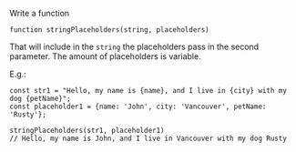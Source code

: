Write a function 

```
function stringPlaceholders(string, placeholders)
```
That will include in the `string` the placeholders pass in the second parameter. The amount of placeholders is variable.

E.g.: 
```
const str1 = "Hello, my name is {name}, and I live in {city} with my dog {petName}";
const placeholder1 = {name: 'John', city: 'Vancouver', petName: 'Rusty'};

stringPlaceholders(str1, placeholder1)
// Hello, my name is John, and I live in Vancouver with my dog Rusty
```

